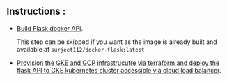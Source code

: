 ## Instructions :

- [Build Flask docker API](docker_flask/readme.md).

   This step can be skipped if you want as the image is already built and available at `surjeet112/docker-flask:latest`
       
    
- [Provision the GKE and GCP infrastrucutre via terraform and deploy the flask API to GKE kubernetes cluster accessible via cloud load balancer](terraform_landscape/readme.md).



